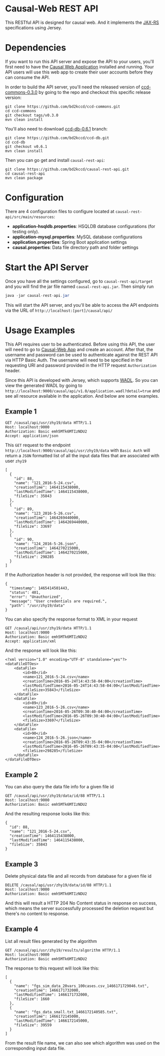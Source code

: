 # Causal-Web REST API

This RESTful API is designed for causal web. And it implements the [JAX-RS](https://en.wikipedia.org/wiki/Java_API_for_RESTful_Web_Services) specifications using Jersey.

# Dependencies

If you want to run this API server and expose the API to your users, you'll first need to have the [Causal Web Application](https://github.com/bd2kccd/causal-web) installed and running. Your API users will use this web app to create their user accounts before they can consume the API.

In order to build the API server, you'll need the released version of [ccd-commons-0.3.0](https://github.com/bd2kccd/ccd-commons/releases/tag/v0.3.0) by going to the repo and checkout this specific release version:

````
git clone https://github.com/bd2kccd/ccd-commons.git
cd ccd-commons
git checkout tags/v0.3.0
mvn clean install
````

You'll also need to download [ccd-db-0.6.1](https://github.com/bd2kccd/ccd-db) branch:

````
git clone https://github.com/bd2kccd/ccd-db.git
cd ccd-db
git checkout v0.6.1
mvn clean install
````

Then you can go get and install `causal-rest-api`:

````
git clone https://github.com/bd2kccd/causal-rest-api.git
cd causal-rest-api
mvn clean package
````

# Configuration

There are 4 configuration files to configure located at `causal-rest-api/src/main/resources`:
- **application-hsqldb.properties**: HSQLDB database configurations (for testing only).
- **application-mysql.properties**: MySQL database configurations
- **application.properties**: Spring Boot application settings
- **causal.properties**: Data file directory path and folder settings

# Start the API Server

Once you have all the settings configured, go to `causal-rest-api/target` and you will find the jar file named `causal-rest-api.jar`. Then simply run 

```java
java -jar causal-rest-api.jar
```
This will start the API server, and you'll be able to access the API endpoints via the URL of `http://localhost:[port]/causal/api/`

# Usage Examples

This API requires user to be authenticated. Before using this API, the user will need to go to [Causal-Web App](https://dxcvm26.psc.edu/ccd/login) and create an account. After that, the username and password can be used to authenticate against the REST API via HTTP Basic Auth. The username will need to be specified in the requesting URI and password provided in the HTTP request `Authorization` header.

Since this API is developed with Jersey, which supports [WADL](https://en.wikipedia.org/wiki/Web_Application_Description_Language). So you can view the generated WADL by going to `http://localhost:9000/causal/api/v1.0/application.wadl?detail=true` and see all resource available in the application. And below are some examples.

## Example 1

````
GET /causal/api/usr/zhy19/data HTTP/1.1
Host: localhost:9000
Authorization: Basic emh5MTk6MTIzNDU2
Accept: application/json
````

This `GET` request to the endpoint `http://localhost:9000/causal/api/usr/zhy19/data` with `Basic Auth` will return a `JSON` formatted list of all the input data files that are associated with user `zhy19`

````
[
  {
    "id": 88,
    "name": "121_2016-5-24.csv",
    "creationTime": 1464115438000,
    "lastModifiedTime": 1464115438000,
    "fileSize": 35843
  },
  {
    "id": 89,
    "name": "123_2016-5-26.csv",
    "creationTime": 1464269440000,
    "lastModifiedTime": 1464269440000,
    "fileSize": 33697
  },
  {
    "id": 90,
    "name": "124_2016-5-26.json",
    "creationTime": 1464270215000,
    "lastModifiedTime": 1464270215000,
    "fileSize": 298285
  }
]
````

If the Authorization header is not provided, the response will look like this:

````
{
  "timestamp": 1465414501443,
  "status": 401,
  "error": "Unauthorized",
  "message": "User credentials are required.",
  "path": "/usr/zhy19/data"
}
````

You can also specify the response format to XML in your request

````
GET /causal/api/usr/zhy19/data HTTP/1.1
Host: localhost:9000
Authorization: Basic emh5MTk6MTIzNDU2
Accept: application/xml
````

And the response will look like this:

````
<?xml version="1.0" encoding="UTF-8" standalone="yes"?>
<dataFileDTOes>
    <dataFile>
        <id>88</id>
        <name>121_2016-5-24.csv</name>
        <creationTime>2016-05-24T14:43:58-04:00</creationTime>
        <lastModifiedTime>2016-05-24T14:43:58-04:00</lastModifiedTime>
        <fileSize>35843</fileSize>
    </dataFile>
    <dataFile>
        <id>89</id>
        <name>123_2016-5-26.csv</name>
        <creationTime>2016-05-26T09:30:40-04:00</creationTime>
        <lastModifiedTime>2016-05-26T09:30:40-04:00</lastModifiedTime>
        <fileSize>33697</fileSize>
    </dataFile>
    <dataFile>
        <id>90</id>
        <name>124_2016-5-26.json</name>
        <creationTime>2016-05-26T09:43:35-04:00</creationTime>
        <lastModifiedTime>2016-05-26T09:43:35-04:00</lastModifiedTime>
        <fileSize>298285</fileSize>
    </dataFile>
</dataFileDTOes>
````

## Example 2

You can also query the data file info for a given file id

````
GET /causal/api/usr/zhy19/data/id/88 HTTP/1.1
Host: localhost:9000
Authorization: Basic emh5MTk6MTIzNDU2
````

And the resulting response looks like this:

````
{
  "id": 88,
  "name": "121_2016-5-24.csv",
  "creationTime": 1464115438000,
  "lastModifiedTime": 1464115438000,
  "fileSize": 35843
}
````


## Example 3

Delete physical data file and all records from database for a given file id

````
DELETE /causal/api/usr/zhy19/data/id/88 HTTP/1.1
Host: localhost:9000
Authorization: Basic emh5MTk6MTIzNDU2
````

And this will result a HTTP 204 No Content status in response on success, which means the server successfully processed the deletion request but there's no content to response.

## Example 4

List all result files generated by the algorithm

````
GET /causal/api/usr/zhy19/results/algorithm HTTP/1.1
Host: localhost:9000
Authorization: Basic emh5MTk6MTIzNDU2
````

The response to this request will look like this:

````
[
  {
    "name": "fgs_sim_data_20vars_100cases.csv_1466171729046.txt",
    "creationTime": 1466171732000,
    "lastModifiedTime": 1466171732000,
    "fileSize": 1660
  },
  {
    "name": "fgs_data_small.txt_1466172140585.txt",
    "creationTime": 1466172145000,
    "lastModifiedTime": 1466172145000,
    "fileSize": 39559
  }
]
````

From the result file name, we can also see which algorithm was used on the corresponding input data file.
